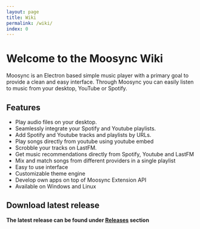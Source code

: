 ```yaml
---
layout: page
title: Wiki
permalink: /wiki/
index: 0
---
```


# Welcome to the Moosync Wiki

Moosync is an Electron based simple music player with a primary goal to provide a clean and easy interface. Through Moosync you can easily listen to music from your desktop, YouTube or Spotify.

## Features

- Play audio files on your desktop.
- Seamlessly integrate your Spotify and Youtube playlists.
- Add Spotify and Youtube tracks and playlists by URLs.
- Play songs directly from youtube using youtube embed
- Scrobble your tracks on LastFM.
- Get music recommendations directly from Spotify, Youtube and LastFM
- Mix and match songs from different providers in a single playlist
- Easy to use interface
- Customizable theme engine
- Develop own apps on top of Moosync Extension API
- Available on Windows and Linux

## Download latest release

**The latest release can be found under [Releases](https://github.com/Moosync/Moosync/releases) section**
